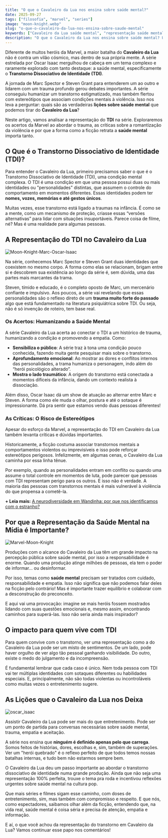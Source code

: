 ```yaml
---
title: "O que o Cavaleiro da Lua nos ensina sobre saúde mental?"
date: 2025-09-27
tags: ["filosofia", "marvel", "series"]
image: "moon-knight.webp"
slug: "o-que-o-cavaleiro-da-lua-nos-ensina-sobre-saude-mental"
keywords: ["Cavaleiro da Lua saúde mental", "representação saúde mental Marvel"]
description: "O que o Cavaleiro da Lua nos ensina sobre saúde mental? Uma análise da representação do TDI e do trauma na série da Marvel."
---
```


Diferente de muitos heróis da Marvel, a maior batalha do **Cavaleiro da Lua** não é contra um vilão cósmico, mas dentro de sua própria mente. A série estrelada por Oscar Isaac mergulhou de cabeça em um tema complexo e raramente explorado com tanto destaque: a saúde mental, especificamente o **Transtorno Dissociativo de Identidade (TDI)**.

A jornada de Marc Spector e Steven Grant para entenderem um ao outro e lidarem com um trauma profundo gerou debates importantes. A série conseguiu humanizar um transtorno estigmatizado, mas também flertou com estereótipos que associam condições mentais à violência. Isso nos leva a perguntar: quais são as verdadeiras **lições sobre saúde mental** que podemos tirar do **Cavaleiro da Lua**?

Neste artigo, vamos analisar a representação do **TDI** na série. Exploraremos os acertos da Marvel ao abordar o trauma, as críticas sobre a romantização da violência e por que a forma como a ficção retrata a **saúde mental** importa tanto.

## O Que é o Transtorno Dissociativo de Identidade (TDI)?

Para entender o Cavaleiro da Lua, primeiro precisamos saber o que é o Transtorno Dissociativo de Identidade (TDI), uma condição mental complexa. O TDI é uma condição em que uma pessoa possui duas ou mais identidades ou "personalidades" distintas, que assumem o controle do comportamento em momentos diferentes. Essas identidades podem ter **nomes, vozes, memórias e até gestos únicos**.

Muitas vezes, esse transtorno está ligado a traumas na infância. É como se a mente, como um mecanismo de proteção, criasse essas “versões alternativas” para lidar com situações insuportáveis. Parece coisa de filme, né? Mas é uma realidade para algumas pessoas.

## A Representação do TDI no Cavaleiro da Lua

![Moon-Knight-Marc-Oscar-Isaac](Moon-Knight-Marc-Oscar-Isaac.webp)

Na série, conhecemos Marc Spector e Steven Grant duas identidades que coexistem no mesmo corpo. A forma como elas se relacionam, brigam entre si e descobrem sua existência ao longo da série é, sem dúvida, uma das partes mais marcantes da trama.

Steven, tímido e educado, é o completo oposto de Marc, um mercenário confiante e impulsivo. Aos poucos, a série vai revelando que essas personalidades são o reflexo direto de um **trauma muito forte do passado** algo que está fundamentado na literatura psiquiátrica sobre TDI. Ou seja, não é só invenção de roteiro, tem base real.

### Os Acertos: Humanizando a Saúde Mental

A série Cavaleiro da Lua acerta ao conectar o TDI a um histórico de trauma, humanizando a condição e promovendo a empatia. Como:

*   **Sensibiliza o público**: A série traz à tona uma condição pouco conhecida, fazendo muita gente pesquisar mais sobre o transtorno.
*   **Aprofundamento emocional**: Ao mostrar as dores e conflitos internos das personalidades, a trama humaniza o personagem, indo além do “herói psicológico alterado”.
*   **Mostra o lado traumático**: A origem do transtorno está conectada a momentos difíceis da infância, dando um contexto realista à dissociação.

Além disso, Oscar Isaac dá um show de atuação ao alternar entre Marc e Steven. A forma como ele muda o olhar, postura e até o sotaque é impressionante. Dá pra sentir que estamos vendo duas pessoas diferentes!

### As Críticas: O Risco de Estereótipos

Apesar do esforço da Marvel, a representação do TDI em Cavaleiro da Lua também levanta críticas e dúvidas importantes.

Historicamente, a ficção costuma associar transtornos mentais a comportamentos violentos ou imprevisíveis e isso pode reforçar estereótipos perigosos. Infelizmente, em algumas cenas, o Cavaleiro da Lua caminha por essa linha tênue.

Por exemplo, quando as personalidades entram em conflito ou quando uma assume o total controle em momentos de luta, pode parecer que pessoas com TDI representam perigo para os outros. E isso não é verdade. A maioria das pessoas com transtornos mentais é mais vulnerável à violência do que propensa a cometê-la.

**+ Leia mais:** [A neurodiversidade em Wandinha: por que nos identificamos com o estranho?](/a-neurodiversidade-em-wandinha-por-que-nos-identificamos-com-o-estranho/)

## Por que a Representação da Saúde Mental na Mídia é Importante?

![Marvel-Moon-Knight](Marvel-Moon-Knight-Meme.webp)

Produções com o alcance do Cavaleiro da Lua têm um grande impacto na percepção pública sobre saúde mental, por isso a responsabilidade é enorme. Quando uma produção atinge milhões de pessoas, ela tem o poder de informar… ou desinformar.

Por isso, temas como **saúde mental** precisam ser tratados com cuidado, responsabilidade e empatia. Isso não significa que não podemos falar deles na ficção pelo contrário! Mas é importante trazer equilíbrio e colaborar com a desconstrução do preconceito.

E aqui vai uma provocação: imagine se mais heróis fossem mostrados lidando com suas questões emocionais e, mesmo assim, encontrando caminhos para superá-las. Isso não seria ainda mais inspirador?

## O impacto para quem vive com TDI

Para quem convive com o transtorno, ver uma representação como a do Cavaleiro da Lua pode ser um misto de sentimentos. De um lado, pode haver orgulho de ver algo tão pessoal ganhando visibilidade. Do outro, existe o medo do julgamento e da incompreensão.

É fundamental lembrar que cada caso é único. Nem toda pessoa com TDI vai ter múltiplas identidades com sotaques diferentes ou habilidades especiais. E, principalmente, não são todas violentas ou incontroláveis como muitas vezes o entretenimento sugere.

## As Lições que o Cavaleiro da Lua nos Deixa

![oscar_isaac](oscar_isaac.webp)

Assistir Cavaleiro da Lua pode ser mais do que entretenimento. Pode ser um ponto de partida para conversas necessárias sobre saúde mental, trauma, empatia e aceitação.

A série nos ensina que **ninguém é definido apenas pelo que carrega**. Somos feitos de histórias, dores, escolhas e, sim, também de superações. Ver um "herói quebrado" é o reflexo perfeito de que todos temos nossas batalhas internas, e tudo bem não estarmos sempre bem.

O Cavaleiro da Lua deu um passo importante ao abordar o transtorno dissociativo de identidade numa grande produção. Ainda que não seja uma representação 100% perfeita, trouxe o tema pra roda e incentivou reflexões urgentes sobre saúde mental na cultura pop.

Que mais séries e filmes sigam esse caminho, com doses de entretenimento, sim, mas também com compromisso e respeito. E que nós, como espectadores, saibamos olhar além da ficção, entendendo que, na vida real, saúde mental é coisa séria e precisa de atenção, empatia e informação.

E aí, o que você achou da representação do transtorno em Cavaleiro da Lua? Vamos continuar esse papo nos comentários!
